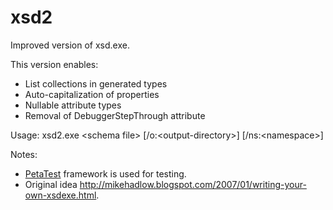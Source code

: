xsd2
====

Improved version of xsd.exe.

This version enables:

* List collections in generated types
* Auto-capitalization of properties
* Nullable attribute types
* Removal of DebuggerStepThrough attribute

Usage:
xsd2.exe &lt;schema file&gt; [/o:&lt;output-directory&gt;] [/ns:&lt;namespace&gt;]

Notes:

* [PetaTest](http://www.toptensoftware.com/petatest/) framework is used for testing.
* Original idea http://mikehadlow.blogspot.com/2007/01/writing-your-own-xsdexe.html.
